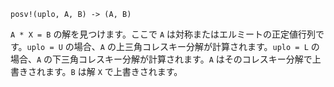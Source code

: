 ```
posv!(uplo, A, B) -> (A, B)
```

`A * X = B` の解を見つけます。ここで `A` は対称またはエルミートの正定値行列です。`uplo = U` の場合、`A` の上三角コレスキー分解が計算されます。`uplo = L` の場合、`A` の下三角コレスキー分解が計算されます。`A` はそのコレスキー分解で上書きされます。`B` は解 `X` で上書きされます。
